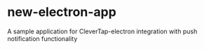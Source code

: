 # new-electron-app
A sample application for CleverTap-electron integration with push notification functionality
